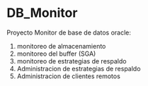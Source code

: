 # DB_Monitor
Proyecto Monitor de base de datos oracle:
<br>
<ol>
	<li>
		monitoreo de almacenamiento		
	</li>
	<li>
		monitoreo del buffer (SGA)
	</li>
	<li>
		monitoreo de estrategias de respaldo
	</li>
	<li>
		Administracion de estrategias de respaldo
	</li>
	<li>
		Administracion de clientes remotos
	</li>
</ol>
